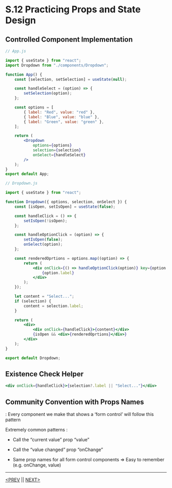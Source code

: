 # S.12 Practicing Props and State Design

## Controlled Component Implementation

```jsx
// App.js

import { useState } from "react";
import Dropdown from "./components/Dropdown";

function App() {
	const [selection, setSelection] = useState(null);

	const handleSelect = (option) => {
		setSelection(option);
	};

	const options = [
		{ label: "Red", value: "red" },
		{ label: "Blue", value: "blue" },
		{ label: "Green", value: "green" },
	];

	return (
		<Dropdown
			options={options}
			selection={selection}
			onSelect={handleSelect}
		/>
	);
}
export default App;
```

```jsx
// Dropdown.js

import { useState } from "react";

function Dropdown({ options, selection, onSelect }) {
	const [isOpen, setIsOpen] = useState(false);

	const handleClick = () => {
		setIsOpen(!isOpen);
	};

	const handleOptionClick = (option) => {
		setIsOpen(false);
		onSelect(option);
	};

	const renderedOprtions = options.map((option) => {
		return (
			<div onClick={() => handleOptionClick(option)} key={option.value}>
				{option.label}
			</div>
		);
	});

	let content = "Select...";
	if (selection) {
		content = selection.label;
	}

	return (
		<div>
			<div onClick={handleClick}>{content}</div>
			{isOpen && <div>{renderedOprtions}</div>}
		</div>
	);
}

export default Dropdown;
```

## Existence Check Helper

```jsx
<div onClick={handleClick}>{selection?.label || "Select..."}</div>
```

## Community Convention with Props Names

: Every component we make that shows a ‘form control’ will follow this pattern

Extremely common patterns :

-   Call the “current value” prop “value”
-   Call the “value changed” prop “onChange”

-   Same prop names for all form control components ⇒ Easy to remember (e.g. onChange, value)

---

[<PREV](./230212.md) || [NEXT>](./230214.md)
